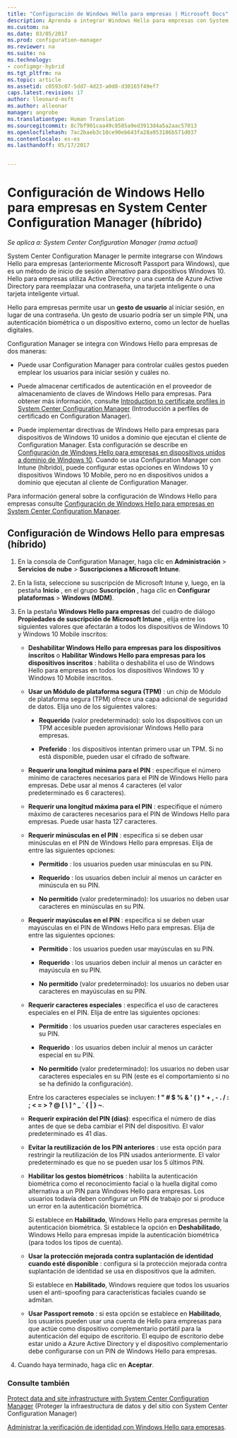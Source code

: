 ```yaml
---
title: "Configuración de Windows Hello para empresas | Microsoft Docs"
description: Aprenda a integrar Windows Hello para empresas con System Center Configuration Manager.
ms.custom: na
ms.date: 03/05/2017
ms.prod: configuration-manager
ms.reviewer: na
ms.suite: na
ms.technology:
- configmgr-hybrid
ms.tgt_pltfrm: na
ms.topic: article
ms.assetid: c0593c07-5dd7-4d23-a0d8-d30165f49ef7
caps.latest.revision: 17
author: lleonard-msft
ms.author: alleonar
manager: angrobe
ms.translationtype: Human Translation
ms.sourcegitcommit: 8c7bf901caa49c8585a9ed3913d4a5a2aac57013
ms.openlocfilehash: 7ac2baeb3c10ce90eb643fa28a953186b571d037
ms.contentlocale: es-es
ms.lasthandoff: 05/17/2017


---
```

# <a name="windows-hello-for-business-settings-in-system-center-configuration-manager-hybrid"></a>Configuración de Windows Hello para empresas en System Center Configuration Manager (híbrido)

*Se aplica a: System Center Configuration Manager (rama actual)*

System Center Configuration Manager le permite integrarse con Windows Hello para empresas (anteriormente Microsoft Passport para Windows), que es un método de inicio de sesión alternativo para dispositivos Windows 10. Hello para empresas utiliza Active Directory o una cuenta de Azure Active Directory para reemplazar una contraseña, una tarjeta inteligente o una tarjeta inteligente virtual.  

Hello para empresas permite usar un **gesto de usuario** al iniciar sesión, en lugar de una contraseña. Un gesto de usuario podría ser un simple PIN, una autenticación biométrica o un dispositivo externo, como un lector de huellas digitales.  

 Configuration Manager se integra con Windows Hello para empresas de dos maneras:  

-   Puede usar Configuration Manager para controlar cuáles gestos pueden emplear los usuarios para iniciar sesión y cuáles no.  

-   Puede almacenar certificados de autenticación en el proveedor de almacenamiento de claves de Windows Hello para empresas. Para obtener más información, consulte [Introduction to certificate profiles in System Center Configuration Manager](create-pfx-certificate-profiles.md) (Introducción a perfiles de certificado en Configuration Manager).  

- Puede implementar directivas de Windows Hello para empresas para dispositivos de Windows 10 unidos a dominio que ejecutan el cliente de Configuration Manager. Esta configuración se describe en [Configuración de Windows Hello para empresas en dispositivos unidos a dominio de Windows 10](../../protect/deploy-use/windows-hello-for-business-settings.md#configure-windows-hello-for-business-on-domain-joined-windows-10-devices). Cuando se usa Configuration Manager con Intune (híbrido), puede configurar estas opciones en Windows 10 y dispositivos Windows 10 Mobile, pero no en dispositivos unidos a dominio que ejecutan al cliente de Configuration Manager.   

Para información general sobre la configuración de Windows Hello para empresas consulte [Configuración de Windows Hello para empresas en System Center Configuration Manager](../../protect/deploy-use/windows-hello-for-business-settings.md).

## <a name="configure-windows-hello-for-business-settings-hybrid"></a>Configuración de Windows Hello para empresas (híbrido)  

1.  En la consola de Configuration Manager, haga clic en **Administración** > **Servicios de nube** > **Suscripciones a Microsoft Intune**.  

3.  En la lista, seleccione su suscripción de Microsoft Intune y, luego, en la pestaña **Inicio** , en el grupo **Suscripción** , haga clic en **Configurar plataformas** > **Windows (MDM)**.  

4.  En la pestaña **Windows Hello para empresas** del cuadro de diálogo **Propiedades de suscripción de Microsoft Intune** , elija entre los siguientes valores que afectarán a todos los dispositivos de Windows 10 y Windows 10 Mobile inscritos:  

    -   **Deshabilitar Windows Hello para empresas para los dispositivos inscritos** o **Habilitar Windows Hello para empresas para los dispositivos inscritos** : habilita o deshabilita el uso de Windows Hello para empresas en todos los dispositivos Windows 10 y Windows 10 Mobile inscritos.  

    -   **Usar un Módulo de plataforma segura (TPM)** : un chip de Módulo de plataforma segura (TPM) ofrece una capa adicional de seguridad de datos. Elija uno de los siguientes valores:  

        -   **Requerido** (valor predeterminado): solo los dispositivos con un TPM accesible pueden aprovisionar Windows Hello para empresas.  

        -   **Preferido** : los dispositivos intentan primero usar un TPM. Si no está disponible, pueden usar el cifrado de software.  

    -   **Requerir una longitud mínima para el PIN** : especifique el número mínimo de caracteres necesarios para el PIN de Windows Hello para empresas. Debe usar al menos 4 caracteres (el valor predeterminado es 6 caracteres).  

    -   **Requerir una longitud máxima para el PIN** : especifique el número máximo de caracteres necesarios para el PIN de Windows Hello para empresas. Puede usar hasta 127 caracteres.  

    -   **Requerir minúsculas en el PIN** : especifica si se deben usar minúsculas en el PIN de Windows Hello para empresas. Elija de entre las siguientes opciones:  

        -   **Permitido** : los usuarios pueden usar minúsculas en su PIN.  

        -   **Requerido** : los usuarios deben incluir al menos un carácter en minúscula en su PIN.  

        -   **No permitido** (valor predeterminado): los usuarios no deben usar caracteres en minúsculas en su PIN.  

    -   **Requerir mayúsculas en el PIN** : especifica si se deben usar mayúsculas en el PIN de Windows Hello para empresas. Elija de entre las siguientes opciones:  

        -   **Permitido** : los usuarios pueden usar mayúsculas en su PIN.  

        -   **Requerido** : los usuarios deben incluir al menos un carácter en mayúscula en su PIN.  

        -   **No permitido** (valor predeterminado): los usuarios no deben usar caracteres en mayúsculas en su PIN.  

    -   **Requerir caracteres especiales** : especifica el uso de caracteres especiales en el PIN. Elija de entre las siguientes opciones:  

        -   **Permitido** : los usuarios pueden usar caracteres especiales en su PIN.  

        -   **Requerido** : los usuarios deben incluir al menos un carácter especial en su PIN.  

        -   **No permitido** (valor predeterminado): los usuarios no deben usar caracteres especiales en su PIN (este es el comportamiento si no se ha definido la configuración).  

         Entre los caracteres especiales se incluyen: **! " # $ % & ' ( ) \* + , - . / : ; < = > ? @ [ \ ] ^ _ ` { &#124; } ~**.  

    -   **Requerir expiración del PIN (días)**: especifica el número de días antes de que se deba cambiar el PIN del dispositivo. El valor predeterminado es 41 días.  

    -   **Evitar la reutilización de los PIN anteriores** : use esta opción para restringir la reutilización de los PIN usados anteriormente. El valor predeterminado es que no se pueden usar los 5 últimos PIN.  

    -   **Habilitar los gestos biométricos** : habilita la autenticación biométrica como el reconocimiento facial o la huella digital como alternativa a un PIN para Windows Hello para empresas. Los usuarios todavía deben configurar un PIN de trabajo por si produce un error en la autenticación biométrica.  

         Si establece en **Habilitado**, Windows Hello para empresas permite la autenticación biométrica.  Si establece la opción en **Deshabilitado**, Windows Hello para empresas impide la autenticación biométrica (para todos los tipos de cuenta).  

    -   **Usar la protección mejorada contra suplantación de identidad cuando esté disponible** : configura si la protección mejorada contra suplantación de identidad se usa en dispositivos que la admiten.  

         Si establece en **Habilitado**, Windows requiere que todos los usuarios usen el anti-spoofing para características faciales cuando se admitan.  

    -   **Usar Passport remoto** : si esta opción se establece en **Habilitado**, los usuarios pueden usar una cuenta de Hello para empresas para que actúe como dispositivo complementario portátil para la autenticación del equipo de escritorio. El equipo de escritorio debe estar unido a Azure Active Directory y el dispositivo complementario debe configurarse con un PIN de Windows Hello para empresas.  

5.  Cuando haya terminado, haga clic en **Aceptar**.  

### <a name="see-also"></a>Consulte también  
 [Protect data and site infrastructure with System Center Configuration Manager](../../protect/understand/protect-data-and-site-infrastructure.md) (Proteger la infraestructura de datos y del sitio con System Center Configuration Manager)

 [Administrar la verificación de identidad con Windows Hello para empresas](https://technet.microsoft.com/itpro/windows/keep-secure/manage-identity-verification-using-microsoft-passport).  

